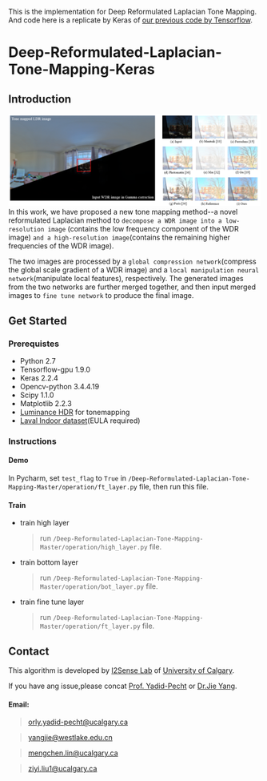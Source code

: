 This is the implementation for Deep Reformulated Laplacian Tone Mapping. And code here is a replicate by Keras of [our previous code by Tensorflow](https://github.com/linmc86/Deep-Reformulated-Laplacian-Tone-Mapping).

# Deep-Reformulated-Laplacian-Tone-Mapping-Keras


## Introduction
![pink](https://raw.githubusercontent.com/PinkLoveyi/Deep-Reformulated-Laplacian-Tone-Mapping-Keras/master/image/hdr_show.png)
In this work, we have proposed a new tone mapping method--a novel reformulated Laplacian method to 
```decompose a WDR image into a low-resolution image``` (contains the low frequency component of the WDR image) ```and a high-resolution image```(contains the remaining higher frequencies of the WDR image).


The two images are processed by a ```global compression network```(compress the global scale gradient of a WDR image) and a ```local manipulation neural network```(manipulate local features), respectively. The generated images from the two networks are further merged together, and then input merged images to ```fine tune network``` to produce the final image.

## Get Started
### Prerequistes
* Python 2.7
* Tensorflow-gpu 1.9.0
* Keras 2.2.4
* Opencv-python 3.4.4.19
* Scipy 1.1.0
* Matplotlib 2.2.3
* [Luminance HDR](https://github.com/luminancehdr/luminancehdr) for tonemapping
* [Laval Indoor dataset](http://indoor.hdrdb.com/)(EULA required)
### Instructions
#### Demo
In Pycharm, set `test_flag` to `True` in `/Deep-Reformulated-Laplacian-Tone-Mapping-Master/operation/ft_layer.py` file, then run this file.
#### Train
* train high layer

  >run `/Deep-Reformulated-Laplacian-Tone-Mapping-Master/operation/high_layer.py` file.
* train bottom layer

  >run `/Deep-Reformulated-Laplacian-Tone-Mapping-Master/operation/bot_layer.py` file.
* train fine tune layer


  >run `/Deep-Reformulated-Laplacian-Tone-Mapping-Master/operation/ft_layer.py` file.


## Contact
This algorithm is developed by [I2Sense Lab](https://www.ucalgary.ca/i2sense/) of [University of Calgary](https://www.ucalgary.ca/).

If you have ang issue,please concat [Prof. Yadid-Pecht](https://www.ucalgary.ca/i2sense/yadid_pecht_biography) or [Dr.Jie Yang](https://jieyang1987.github.io/).
#### Email:
 >orly.yadid-pecht@ucalgary.ca
 
 >yangjie@westlake.edu.cn
 
 >mengchen.lin@ucalgary.ca
 
 >ziyi.liu1@ucalgary.ca

